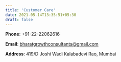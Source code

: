 ```yaml
---
title: 'Customer Care'
date: 2021-05-14T13:35:51+05:30
draft: false
---
```


**Phone**: +91-22-22062616

**Email**: bharatgrowthconsultants@gmail.com

**Address**: 419/D Joshi Wadi Kalabadevi Rao, Mumbai


